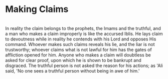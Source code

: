 Making Claims
=============

   
 In reality the claim belongs to the prophets, the Imams and the
truthful, and a man who makes a claim improperly is like the accursed
Iblis. He lays claim to devoutness while in reality he contends with his
Lord and opposes His command. Whoever makes such claims reveals his lie,
and the liar is not trustworthy; whoever claims what is not lawful for
him has the gates of affliction opened for him. Anyone who makes a claim
will doubtless be asked for clear proof, upon which he is shown to be
bankrupt and disgraced. The truthful person is not asked the reason for
his actions; as 'Ali said, 'No one sees a truthful person without being
in awe of him.'



